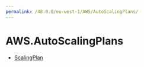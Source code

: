 ```yaml
---
permalink: /48.0.0/eu-west-1/AWS/AutoScalingPlans/
---
```


# AWS.AutoScalingPlans



* [ScalingPlan](ScalingPlan.md)